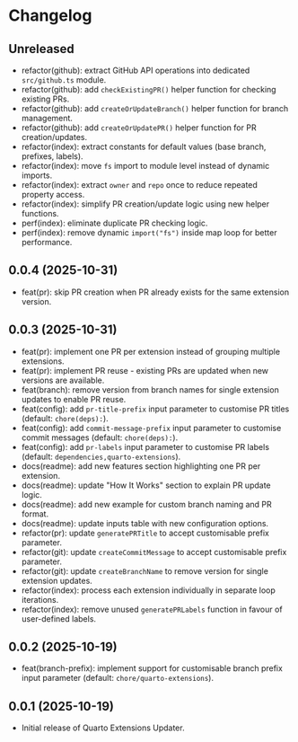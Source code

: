 # Changelog

## Unreleased

- refactor(github): extract GitHub API operations into dedicated `src/github.ts` module.
- refactor(github): add `checkExistingPR()` helper function for checking existing PRs.
- refactor(github): add `createOrUpdateBranch()` helper function for branch management.
- refactor(github): add `createOrUpdatePR()` helper function for PR creation/updates.
- refactor(index): extract constants for default values (base branch, prefixes, labels).
- refactor(index): move `fs` import to module level instead of dynamic imports.
- refactor(index): extract `owner` and `repo` once to reduce repeated property access.
- refactor(index): simplify PR creation/update logic using new helper functions.
- perf(index): eliminate duplicate PR checking logic.
- perf(index): remove dynamic `import("fs")` inside map loop for better performance.

## 0.0.4 (2025-10-31)

- feat(pr): skip PR creation when PR already exists for the same extension version.

## 0.0.3 (2025-10-31)

- feat(pr): implement one PR per extension instead of grouping multiple extensions.
- feat(pr): implement PR reuse - existing PRs are updated when new versions are available.
- feat(branch): remove version from branch names for single extension updates to enable PR reuse.
- feat(config): add `pr-title-prefix` input parameter to customise PR titles (default: `chore(deps):`).
- feat(config): add `commit-message-prefix` input parameter to customise commit messages (default: `chore(deps):`).
- feat(config): add `pr-labels` input parameter to customise PR labels (default: `dependencies,quarto-extensions`).
- docs(readme): add new features section highlighting one PR per extension.
- docs(readme): update "How It Works" section to explain PR update logic.
- docs(readme): add new example for custom branch naming and PR format.
- docs(readme): update inputs table with new configuration options.
- refactor(pr): update `generatePRTitle` to accept customisable prefix parameter.
- refactor(git): update `createCommitMessage` to accept customisable prefix parameter.
- refactor(git): update `createBranchName` to remove version for single extension updates.
- refactor(index): process each extension individually in separate loop iterations.
- refactor(index): remove unused `generatePRLabels` function in favour of user-defined labels.

## 0.0.2 (2025-10-19)

- feat(branch-prefix): implement support for customisable branch prefix input parameter (default: `chore/quarto-extensions`).

## 0.0.1 (2025-10-19)

- Initial release of Quarto Extensions Updater.
